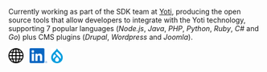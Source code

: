 Currently working as part of the SDK team at [Yoti](https://www.yoti.com), producing the open source tools that allow developers to integrate with the Yoti technology, supporting 7 popular languages (_Node.js_, _Java_, _PHP_, _Python_, _Ruby_, _C#_ and _Go_) plus CMS plugins (_Drupal_, _Wordpress_ and _Joomla_).

[<img src="https://github.com/davidgrayston/davidgrayston/blob/master/globe.svg" height="30px" />](https://www.davidgrayston.co.uk) &nbsp; [<img src="https://github.com/davidgrayston/davidgrayston/blob/master/li.svg" height="30px" />](https://www.linkedin.com/in/davidgrayston) &nbsp;[<img src="https://github.com/davidgrayston/davidgrayston/blob/master/drop.png" height="30px" />](http://drupal.org/u/davidgrayston)
